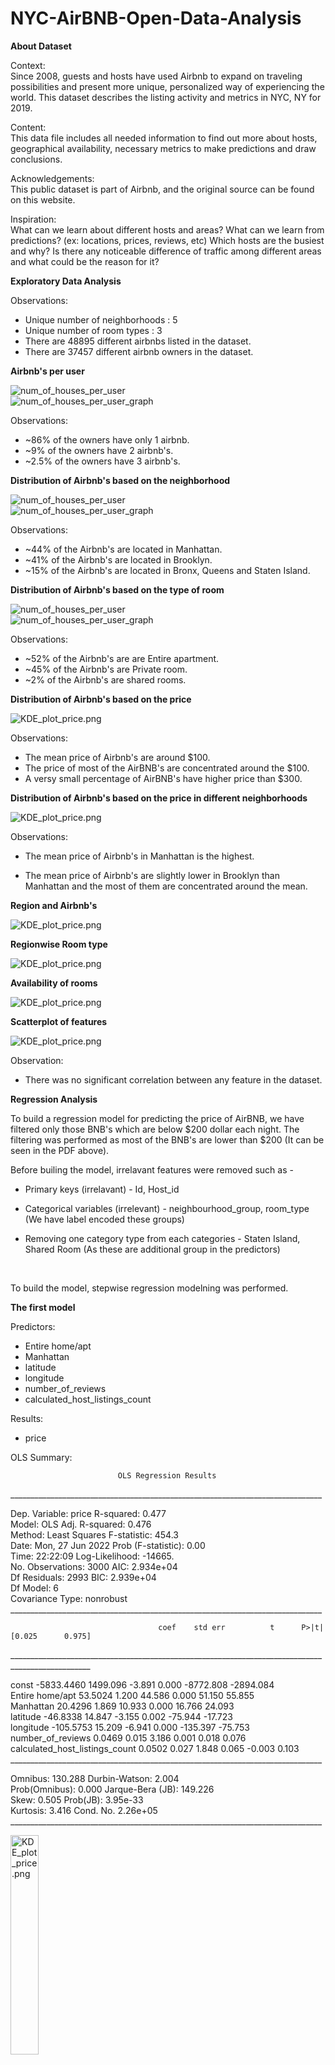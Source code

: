 # NYC-AirBNB-Open-Data-Analysis

<b>About Dataset</b>

Context: <br>
Since 2008, guests and hosts have used Airbnb to expand on traveling possibilities and present more unique, personalized way of experiencing the world. This dataset describes the listing activity and metrics in NYC, NY for 2019.

Content: <br>
This data file includes all needed information to find out more about hosts, geographical availability, necessary metrics to make predictions and draw conclusions.

Acknowledgements: <br>
This public dataset is part of Airbnb, and the original source can be found on this website.

Inspiration: <br>
What can we learn about different hosts and areas?
What can we learn from predictions? (ex: locations, prices, reviews, etc)
Which hosts are the busiest and why?
Is there any noticeable difference of traffic among different areas and what could be the reason for it?

<b>Exploratory Data Analysis</b>

Observations:

- Unique number of neighborhoods : 5
- Unique number of room types : 3
- There are 48895 different airbnbs listed in the dataset.
- There are 37457 different airbnb owners in the dataset.

<b>Airbnb's per user</b>

<img src="pictures/num_of_houses_per_user.JPG" alt="num_of_houses_per_user">
<br>
<img src="pictures/num_of_houses_per_user_graph.png" alt="num_of_houses_per_user_graph">
<br>

Observations:

- ~86% of the owners have only 1 airbnb.
- ~9% of the owners have 2 airbnb's.
- ~2.5% of the owners have 3 airbnb's.

<b>Distribution of Airbnb's based on the neighborhood</b>

<img src="pictures/num_of_airbnbs_per_neighborhood.JPG" alt="num_of_houses_per_user">
<br>
<img src="pictures/num_of_airbnbs_per_neighborhood_graph.png" alt="num_of_houses_per_user_graph">
<br>

Observations:

- ~44% of the Airbnb's are located in Manhattan.
- ~41% of the Airbnb's are located in Brooklyn.
- ~15% of the Airbnb's are located in Bronx, Queens and Staten Island.


<b>Distribution of Airbnb's based on the type of room</b>

<img src="pictures/types_of_rooms_in_airbnb.JPG" alt="num_of_houses_per_user">
<br>
<img src="pictures/types_of_rooms_in_airbnb_graph.png" alt="num_of_houses_per_user_graph">
<br>

Observations:

- ~52% of the Airbnb's are are Entire apartment.
- ~45% of the Airbnb's are Private room.
- ~2% of the Airbnb's are shared rooms.


<b>Distribution of Airbnb's based on the price</b>

<img src="pictures/KDE_plot_price.png" alt="KDE_plot_price.png">

Observations:

- The mean price of Airbnb's are around $100.
- The price of most of the AirBNB's are concentrated around the $100. 
- A versy small percentage of AirBNB's have higher price than $300.

<b>Distribution of Airbnb's based on the price in different neighborhoods</b>

<img src="pictures/KDE_plot_price_neighborhood.png" alt="KDE_plot_price.png">

Observations:

- The mean price of Airbnb's in Manhattan is the highest.

- The mean price of Airbnb's are slightly lower in Brooklyn than Manhattan and the most of them are concentrated around the mean.

<b>Region and Airbnb's</b>

<img src="pictures/KDE_plot_price_neighborhood.png" alt="KDE_plot_price.png">

<b>Regionwise Room type</b>

<img src="pictures/types_of_room_region.png" alt="KDE_plot_price.png">

<b>Availability of rooms</b>

<img src="pictures/availablity_region.png" alt="KDE_plot_price.png">

<b>Scatterplot of features</b>

<img src="pictures/scatterplot.png" alt="KDE_plot_price.png">

Observation:

- There was no significant correlation between any feature in the dataset.

<b>Regression Analysis</b>

To build a regression model for predicting the price of AirBNB, we have filtered only those BNB's which are below $200 dollar each night. The filtering was performed as most of the BNB's are lower than $200 (It can be seen in the PDF above).
<br>

Before builing the model, irrelavant features were removed such as - 

 - Primary keys (irrelavant) - Id, Host_id

 - Categorical variables (irrelevant) - neighbourhood_group, room_type
   (We have label encoded these groups)

 - Removing one category type from each categories - Staten Island, Shared Room
   (As these are additional group in the predictors)

<br>

To build the model, stepwise regression modelning was performed.

<b>The first model</b>

Predictors:

- Entire home/apt
- Manhattan
- latitude
- longitude 
- number_of_reviews 
- calculated_host_listings_count

Results:

- price

OLS Summary:


                            OLS Regression Results                            
______________________________________________________________________________ <br>

Dep. Variable:                  price   R-squared:                       0.477 <br>
Model:                            OLS   Adj. R-squared:                  0.476 <br>
Method:                 Least Squares   F-statistic:                     454.3 <br>
Date:                Mon, 27 Jun 2022   Prob (F-statistic):               0.00 <br>
Time:                        22:22:09   Log-Likelihood:                -14665. <br>
No. Observations:                3000   AIC:                         2.934e+04 <br>
Df Residuals:                    2993   BIC:                         2.939e+04 <br>
Df Model:                           6                                          <br>
Covariance Type:            nonrobust                                          <br>
______________________________________________________________________________ <br>

                                     coef    std err          t      P>|t|      [0.025      0.975]
__________________________________________________________________________________________________ <br>

const                          -5833.4460   1499.096     -3.891      0.000   -8772.808   -2894.084 <br>
Entire home/apt                   53.5024      1.200     44.586      0.000      51.150      55.855 <br>
Manhattan                         20.4296      1.869     10.933      0.000      16.766      24.093 <br>
latitude                         -46.8338     14.847     -3.155      0.002     -75.944     -17.723 <br>
longitude                       -105.5753     15.209     -6.941      0.000    -135.397     -75.753 <br>
number_of_reviews                  0.0469      0.015      3.186      0.001       0.018       0.076 <br>
calculated_host_listings_count     0.0502      0.027      1.848      0.065      -0.003       0.103 <br>
______________________________________________________________________________ <br>

Omnibus:                      130.288   Durbin-Watson:                   2.004 <br>
Prob(Omnibus):                  0.000   Jarque-Bera (JB):              149.226 <br>
Skew:                           0.505   Prob(JB):                     3.95e-33 <br>
Kurtosis:                       3.416   Cond. No.                     2.26e+05 <br>
______________________________________________________________________________ <br>

<img src="pictures/first_iteration.jpeg" width="30%" alt="KDE_plot_price.png">
 
Let's visualize the residual plot:

<img src="pictures/first_iteration_residual.jpeg" width="30%" alt="KDE_plot_price.png">

Observation:

- Since we can see the residuals are negative in for the datapoints at the beginning which later become positive, We can see a increasing trend in residual errors.

To reduce the linearity in the residual errors, we can perform transformations in predictors and the results.

<b>The second model</b>

Predictors:

- Entire home/apt
- Manhattan
- latitude
- longitude 
- number_of_reviews 
- calculated_host_listings_count
- square of latitude
- square of longitude
- square of number of reviews
- square of calculated host listings count

Results:

- sqaured root of price


OLS Summary:

                            OLS Regression Results                            
______________________________________________________________________________ <br>

Dep. Variable:                  price   R-squared:                       0.512 <br>
Model:                            OLS   Adj. R-squared:                  0.510 <br>
Method:                 Least Squares   F-statistic:                     313.6 <br>
Date:                Mon, 27 Jun 2022   Prob (F-statistic):               0.00 <br>
Time:                        22:27:22   Log-Likelihood:                -5610.3 <br>
No. Observations:                3000   AIC:                         1.124e+04 <br>
Df Residuals:                    2989   BIC:                         1.131e+04 <br>
Df Model:                          10                                          <br> 
Covariance Type:            nonrobust                                          <br>
______________________________________________________________________________ <br>

                                       coef    std err          t      P>|t|      [0.025      0.975]
____________________________________________________________________________________________________ <br>

const                            -9.322e+04   3.45e+04     -2.705      0.007   -1.61e+05   -2.57e+04 <br>
Entire home/apt                      2.7036      0.059     45.998      0.000       2.588       2.819 <br>
longitude                         1415.4808    937.737      1.509      0.131    -423.194    3254.156 <br>
latitude                          7135.9938    559.093     12.764      0.000    6039.748    8232.240 <br>
Manhattan                            0.9104      0.096      9.457      0.000       0.722       1.099 <br>
number_of_reviews                    0.0008      0.002      0.429      0.668      -0.003       0.004 <br>
calculated_host_listings_count      -0.0081      0.004     -2.264      0.024      -0.015      -0.001 <br>
longitude_2                          9.6156      6.344      1.516      0.130      -2.824      22.055 <br>
latitude_2                         -87.6058      6.861    -12.768      0.000    -101.059     -74.152 <br>
number_of_reviews_2               1.099e-05   1.02e-05      1.076      0.282   -9.04e-06     3.1e-05 <br>
calculated_host_listings_count_2  3.112e-05   1.24e-05      2.516      0.012    6.87e-06    5.54e-05 <br>
______________________________________________________________________________ <br>

Omnibus:                       73.297   Durbin-Watson:                   2.017 <br>
Prob(Omnibus):                  0.000   Jarque-Bera (JB):               85.001 <br>
Skew:                           0.335   Prob(JB):                     3.49e-19 <br>
Kurtosis:                       3.481   Cond. No.                     9.12e+09 <br>
______________________________________________________________________________ <br>


<img src="pictures/second_iteration.jpeg" width="30%" alt="KDE_plot_price.png">
 
Let's visualize the residual plot:

<img src="pictures/second_iteration_residuals.jpeg" width="30%" alt="KDE_plot_price.png">

Let's check the condition of equal variance using Levene's test:

<b>statistic=18.386483526081904</b>
<b>pvalue=1.860245656713538e-05</b>

Observation:

- There is still some upward trend remaining in the data but it had been reduced significantly. 
- The constant vaiance condition is not met in this case, so we have to reduce it too.


To reduce the linearity in the residual errors and bringing constant variance in the residual errors, we can perform transformations in predictors and the results. In addition to transformations we have used Weighted least squared Regression this time, to fit the model better.

<b>The third model</b>

Predictors:

- Entire home/apt
- Manhattan
- latitude
- longitude 
- number_of_reviews 
- calculated_host_listings_count
- square of latitude
- square of longitude
- square of number of reviews
- square of calculated host listings count
- cube of longitude
- cube of calculated host listings count
- combined effect of longitude and calculated host listings count
- combined effect of numnber of reviews and calculated host listings count
- combined effect of Manhattan, entire apartment or not and number of reviews
- combined effect of Manhattan, enitre apartment or not and availability of apartment
- combined effect of Manhattan, longitude and latitude
- combined effect of entire apartment, longitude, latitude and Manhattan
- combined effect of squared longitude, squared latitude and number of reviews

Results:

- root under four of price

OLS Summary:

                   WLS Regression Results                            
______________________________________________________________________________ <br>

Dep. Variable:                  price   R-squared:                       0.645 <br>
Model:                            WLS   Adj. R-squared:                  0.643 <br>
Method:                 Least Squares   F-statistic:                     284.7 <br>
Date:                Mon, 27 Jun 2022   Prob (F-statistic):               0.00 <br>
Time:                        22:47:10   Log-Likelihood:                -7739.2 <br>
No. Observations:                3000   AIC:                         1.552e+04 <br>
Df Residuals:                    2980   BIC:                         1.564e+04 <br>
Df Model:                          19                                          <br>
Covariance Type:            nonrobust                                          <br>
______________________________________________________________________________ <br>

                                       coef    std err          t      P>|t|      [0.025      0.975] <br>
____________________________________________________________________________________________________ <br>

const                            -9126.3851   1430.266     -6.381      0.000   -1.19e+04   -6321.976 <br>
Entire home/apt                      0.4937      0.011     45.199      0.000       0.472       0.515 <br>
number_of_reviews                   -1.0537      0.184     -5.726      0.000      -1.415      -0.693 <br>
calculated_host_listings_count      -1.0105      1.327     -0.761      0.447      -3.613       1.592 <br>
longitude_2                         -2.1726      0.764     -2.844      0.004      -3.671      -0.675 <br>
latitude_2                          23.6591      1.271     18.621      0.000      21.168      26.150 <br>
number_of_reviews_2               1.236e-05   2.72e-06      4.551      0.000    7.04e-06    1.77e-05 <br>
calculated_host_listings_count_2     0.0003    2.3e-05     10.968      0.000       0.000       0.000 <br>
longitude_3                         -0.0196      0.007     -2.846      0.004      -0.033      -0.006 <br>
latitude_3                          -0.3873      0.021    -18.629      0.000      -0.428      -0.347 <br>
calculated_host_listings_count_3 -6.423e-07   6.95e-08     -9.244      0.000   -7.79e-07   -5.06e-07 <br>
longitude_chlc                       0.0489      0.015      3.319      0.001       0.020       0.078 <br>
latitude_number_of_reviews           0.0454      0.008      5.717      0.000       0.030       0.061 <br>
latitude_chls                        0.1133      0.017      6.712      0.000       0.080       0.146 <br>
number_of_reviews_chls            3.562e-08   1.26e-08      2.835      0.005     1.1e-08    6.03e-08 <br>
manhattan_entire_apt_num_reviews    -0.0022      0.001     -3.214      0.001      -0.003      -0.001 <br>
manhattan_entire_apt_available       0.0006   8.02e-05      7.405      0.000       0.000       0.001 <br>
manhattan_long_lat                 -8.5e-05   5.13e-06    -16.559      0.000   -9.51e-05   -7.49e-05 <br>
entire_home_long_lat_manhattan    5.484e-05   6.46e-06      8.485      0.000    4.22e-05    6.75e-05 <br>
long_2_lat_2_number_of_reviews   -8.766e-08   1.71e-08     -5.128      0.000   -1.21e-07   -5.41e-08 <br>
______________________________________________________________________________<br>

Omnibus:                     1170.517   Durbin-Watson:                   1.884 <br>
Prob(Omnibus):                  0.000   Jarque-Bera (JB):           248821.793 <br>
Skew:                          -0.667   Prob(JB):                         0.00 <br>
Kurtosis:                      47.596   Cond. No.                     1.21e+14 <br>
______________________________________________________________________________<br>

<img src="pictures/third_iteration.jpeg" width="30%" alt="KDE_plot_price.png">
 
Let's visualize the residual plot:

<img src="pictures/third_iteration_residuals.jpeg" width="30%" alt="KDE_plot_price.png">

Let's check the condition of equal variance using Levene's test:

<b>statistic=2.885560933873544</b>
<b>pvalue=0.08948063279615048</b>

Let's check the conditions of normality of this model:

<img src="pictures/third_iteration_normal.jpeg" width="30%" alt="KDE_plot_price.png">


Observation:

- The trend in the residuals have been removed significatly. There are some data points which have higher residual errors. 
- The constant vaiance condition is met in this case. It can be seen from the Levene's test.
- The normality condition of residuals is not met as there are some residuals which are outlier


Future Score:

- We can remove the outlier or high leverage points to further improve the model.
- We can explore Tree based or Neural network based techniques to improve the model further.
